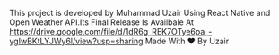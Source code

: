 This project is developed by Muhammad Uzair Using React Native and Open Weather API.Its Final Release Is Availbale At https://drive.google.com/file/d/1dR6g_REK7OTye6pa_-ygIwBKtLYJWy6l/view?usp=sharing Made With ❤️ By Uzair
